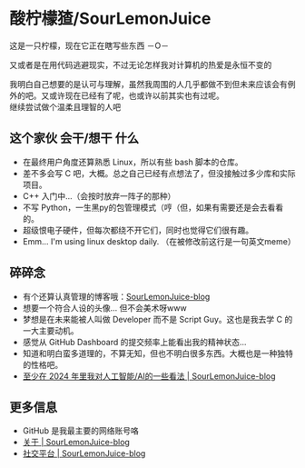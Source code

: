 # 酸柠檬猹/SourLemonJuice

这是一只柠檬，现在它正在瞎写些东西 －O－

又或者是在用代码逃避现实，不过无论怎样我对计算机的热爱是永恒不变的

我明白自己想要的是认可与理解，虽然我周围的人几乎都做不到但未来应该会有例外的吧。又或许现在已经有了呢，也或许以前其实也有过呢。\
继续尝试做个温柔且理智的人吧

## 这个家伙 会干/想干 什么

- 在最终用户角度还算熟悉 Linux，所以有些 bash 脚本的仓库。
- 差不多会写 C 吧，大概。总之自己已经有点想法了，但没接触过多少库和实际项目。
- C++ 入门中...（会按时放弃一阵子的那种）
- 不写 Python，一生黑py的包管理模式（哼（但，如果有需要还是会去看看的。
- 超级恨电子硬件，但每次都绕不开它们，同时也觉得它们很有趣。
- Emm... I'm using linux desktop daily. （在被修改前这行是一句英文meme）

## 碎碎念

- 有个还算认真管理的博客哦：[SourLemonJuice-blog](https://sourlemonjuice.github.io/SourLemonJuice-blog/)
- 想要一个符合人设的头像... 但不会美术呀www
- 梦想是在未来能被人叫做 Developer 而不是 Script Guy。这也是我去学 C 的一大主要动机。
- 感觉从 GitHub Dashboard 的提交频率上能看出我的精神状态...
- 知道和明白蛮多道理的，不算无知，但也不明白很多东西。大概也是一种独特的性格吧。
- [至少在 2024 年里我对人工智能/AI的一些看法 | SourLemonJuice-blog](https://sourlemonjuice.github.io/SourLemonJuice-blog/posts2/2024/07/ai-for-me)

## 更多信息

- GitHub 是我最主要的网络账号咯
- [关于 | SourLemonJuice-blog](https://sourlemonjuice.github.io/SourLemonJuice-blog/about)
- [社交平台 | SourLemonJuice-blog](https://sourlemonjuice.github.io/SourLemonJuice-blog/about/social)
